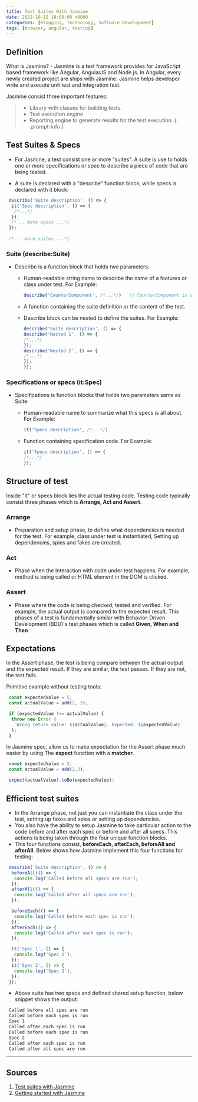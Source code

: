 ```yaml
---
title: Test Suites With Jasmine
date: 2022-10-12 18:00:00 +0800
categories: [Blogging, Technology, Software Development]
tags: [browser, angular, testing]
---
```


## Definition

What is Jasmine? - Jasmine is a test framework provides for JavaScript based framework like Angular, AngularJS and Node.js. In Angular, every newly created project are ships with Jasmine. Jasmine helps developer write and execute unit test and integration test.

Jasmine consist three important features:

> - Library with classes for building tests.
> - Test execution engine
> - Reporting engine to generate results for the test execution.
{: .prompt-info }

## Test Suites & Specs

- For Jasmine, a test consist one or more "suites". A suite is use to holds one or more specifications or spec to describe a piece of code that are being tested.

- A suite is declared with a "describe" function block, while specs is declared with it block:

```js
 describe('Suite description', () => {
  it('Spec description', () => {
   /*...*/
  });
  /*... more specs ...*/
 });
 
 /*... more suites ...*/
```

### Suite (describe:Suite)

- Describe is a function block that holds two parameters:
  - Human-readable string name to describe the name of a features or class under test. For Example:

    ```js
    describe('CounterComponent', /*...*/)   // CounterComponent is a class
    ```

  - A function containing the suite definition or the content of the test.
  - Describe block can be nested to define the suites. For Example:

    ```js
    describe('Suite description', () => {
    describe('Nested 1', () => {
    /*...*/
    });
    describe('Nested 2', () => {
    /*...*/
    });
    });
    ```

### Specifications or specs (it:Spec)

- Specifications is function blocks that holds two parameters same as Suite:
  - Human-readable name to summarize what this specs is all about. For Example:

    ```js
    it('Specs description', /*...*/)
    ```

  - Function containing specification code. For Example:

    ```js
    it('Specs description', () => {
    /*...*/
    });
    ```

## Structure of test

Inside "it" or specs block lies the actual testing code. Testing code typically consist three phases which is **Arrange, Act and Assert**.

### Arrange

- Preparation and setup phase, to define what dependencies is needed for the test. For example, class under test is instantiated, Setting up dependencies, spies and fakes are created.

### Act

- Phase when the Interaction with code under test happens. For example, method is being called or HTML element in the DOM is clicked.

### Assert

- Phase where the code is being checked, tested and verified. For example, the actual output is compared to the expected result. This phases of a test is fundamentally similar with Behavior-Driven Development (BDD)'s test phases which is called **Given, When and Then**

## Expectations

In the Assert phase, the test is being compare between the actual output and the expected result. If they are  similar, the test passes. If they are not, the test fails.

Primitive example without testing tools:

```js
 const expectedValue = 5;
 const actualValue = add(2, 3);

 if (expectedValue !== actualValue) {
  throw new Error (
   `Wrong return value: ${actualValue}. Expected: ${expectedValue}`
  );
 }
```

In Jasmine spec, allow us to make expectation for the Assert phase much easier by using The **expect** function with a **matcher**.

```js
 const expectedValue = 5;
 const actualValue = add(2,3);

 expect(actualValue).toBe(expectedValue);
```

## Efficient test suites

- In the Arrange phase, not just you can instantiate the class under the test, setting up fakes and spies or setting up dependencies.
- You also have the ability to setup Jasmine to take particular action to the code before and after each spec or before and after all specs. This actions is being taken through the four unique function blocks.
- This four functions consist, **beforeEach, afterEach, beforeAll and afterAll**. Below shows how Jasmine implement this four functions for testing:

```js
 describe('Suite description', () => {
  beforeAll(() => {
   console.log('Called before all specs are run');
  });
  afterAll(() => {
   console.log('Called after all specs are run');
  });

  beforeEach(() => {
   console.log('Called before each spec is run');
  });
  afterEach(() => {
   console.log('Called after each spec is run');
  });

  it('Spec 1', () => {
   console.log('Spec 1');
  });
  it('Spec 2', () => {
   console.log('Spec 2');
  });
 });
```

- Above suite has two specs and defined shared setup function, below snippet shows the output:

```markdown
 Called before all spec are run
 Called before each spec is run
 Spec 1
 Called after each spec is run
 Called before each spec is run
 Spec 2
 Called after each spec is run
 Called after all spec are run
```

---

## Sources

1. [Test suites with Jasmine](https://testing-angular.com/test-suites-with-jasmine/#structure-of-a-test)
2. [Getting started with Jasmine](https://jasmine.github.io/tutorials/your_first_suite)
